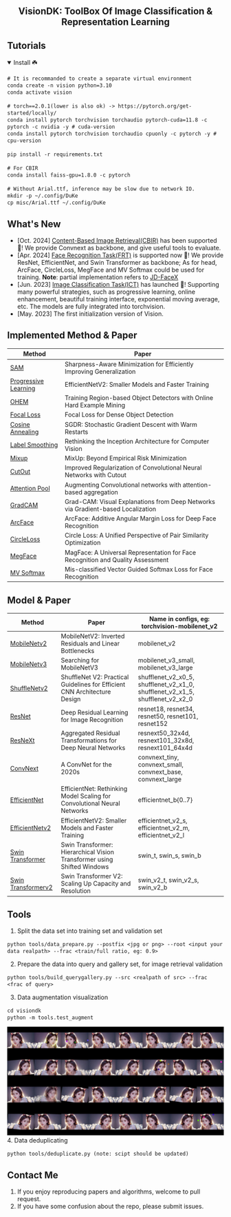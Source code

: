 ## <div align="center">VisionDK: ToolBox Of Image Classification & Representation Learning </div>

## Tutorials

<details open>
<summary>Install ☘️</summary>

```shell
# It is recommanded to create a separate virtual environment
conda create -n vision python=3.10 
conda activate vision

# torch==2.0.1(lower is also ok) -> https://pytorch.org/get-started/locally/
conda install pytorch torchvision torchaudio pytorch-cuda=11.8 -c pytorch -c nvidia -y # cuda-version
conda install pytorch torchvision torchaudio cpuonly -c pytorch -y # cpu-version

pip install -r requirements.txt

# For CBIR
conda install faiss-gpu=1.8.0 -c pytorch

# Without Arial.ttf, inference may be slow due to network IO.
mkdir -p ~/.config/DuKe
cp misc/Arial.ttf ~/.config/DuKe
```
</details>


## What's New
- [Oct. 2024]  [Content-Based Image Retrieval(CBIR)](models/faceX/README.md) has been supported 🚀️️! We provide Convnext as backbone, and give useful tools to evaluate. 
- [Apr. 2024]  [Face Recognition Task(FRT)](models/faceX/README.md) is supported now 🚀️️! We provide ResNet, EfficientNet, and Swin Transformer as backbone; As for head, ArcFace, CircleLoss, MegFace and MV Softmax could be used for training. **Note**: partial implementation refers to [JD-FaceX](https://github.com/JDAI-CV/FaceX-Zoo)
- [Jun. 2023]  [Image Classification Task(ICT)](models/classifier/README.md) has launched 🚀️️! Supporting many powerful strategies, such as progressive learning, online enhancement, beautiful training interface, exponential moving average, etc. The models are fully integrated into torchvision.
- [May. 2023]  The first initialization version of Vision.

## Implemented Method & Paper
| Method                                                   | Paper                                                                           |
|----------------------------------------------------------|---------------------------------------------------------------------------------|
| [SAM](https://arxiv.org/abs/2010.01412v3)                | Sharpness-Aware Minimization for Efficiently Improving Generalization           |
| [Progressive Learning](https://arxiv.org/abs/2104.00298) | EfficientNetV2: Smaller Models and Faster Training                              |
| [OHEM](https://arxiv.org/abs/1604.03540)                 | Training Region-based Object Detectors with Online Hard Example Mining          |
| [Focal Loss](https://arxiv.org/abs/1708.02002)           | Focal Loss for Dense Object Detection                                           |
| [Cosine Annealing](https://arxiv.org/abs/1608.03983)     | SGDR: Stochastic Gradient Descent with Warm Restarts                            |
| [Label Smoothing](https://arxiv.org/abs/1512.00567)      | Rethinking the Inception Architecture for Computer Vision                       |
| [Mixup](https://arxiv.org/abs/1710.09412)                | MixUp: Beyond Empirical Risk Minimization                                       |
| [CutOut](https://arxiv.org/abs/1708.04552)               | Improved Regularization of Convolutional Neural Networks with Cutout            |
| [Attention Pool](https://arxiv.org/abs/2112.13692)       | Augmenting Convolutional networks with attention-based aggregation              |
| [GradCAM](https://arxiv.org/abs/1610.02391)              | Grad-CAM: Visual Explanations from Deep Networks via Gradient-based Localization |
| [ArcFace](https://arxiv.org/abs/1801.07698)              | ArcFace: Additive Angular Margin Loss for Deep Face Recognition |
| [CircleLoss](https://arxiv.org/abs/2002.10857)           | Circle Loss: A Unified Perspective of Pair Similarity Optimization |
| [MegFace](https://arxiv.org/abs/2103.06627)              | MagFace: A Universal Representation for Face Recognition and Quality Assessment |
| [MV Softmax](https://arxiv.org/abs/1912.00833)           | Mis-classified Vector Guided Softmax Loss for Face Recognition |

## Model & Paper

| Method                                                 | Paper                                                                 | Name in configs, eg: torchvision-mobilenet_v2                                   |
|--------------------------------------------------------|-----------------------------------------------------------------------|---------------------------------------------------------------------------------|
| [MobileNetv2](https://arxiv.org/abs/1801.04381)        | MobileNetV2: Inverted Residuals and Linear Bottlenecks           | mobilenet_v2                                                                    |
| [MobileNetv3](https://arxiv.org/abs/1905.02244)        | Searching for MobileNetV3                     | mobilenet_v3_small, mobilenet_v3_large                                          |
| [ShuffleNetv2](https://arxiv.org/abs/1807.11164)       | ShuffleNet V2: Practical Guidelines for Efficient CNN Architecture Design | shufflenet_v2_x0_5, shufflenet_v2_x1_0, shufflenet_v2_x1_5, shufflenet_v2_x2_0  |
| [ResNet](https://arxiv.org/abs/1512.03385)             | Deep Residual Learning for Image Recognition                                 | resnet18, resnet34, resnet50, resnet101, resnet152                              |
| [ResNeXt](https://arxiv.org/abs/1611.05431)            | Aggregated Residual Transformations for Deep Neural Networks                  | resnext50_32x4d, resnext101_32x8d, resnext101_64x4d                             |
| [ConvNext](https://arxiv.org/abs/2201.03545)           | A ConvNet for the 2020s             | convnext_tiny, convnext_small, convnext_base, convnext_large                    |
| [EfficientNet](https://arxiv.org/abs/1905.11946)       | EfficientNet: Rethinking Model Scaling for Convolutional Neural Networks                             | efficientnet_b{0..7}                                          |
| [EfficientNetv2](https://arxiv.org/abs/2104.00298)     | EfficientNetV2: Smaller Models and Faster Training  | efficientnet_v2_s, efficientnet_v2_m, efficientnet_v2_l            |
| [Swin Transformer](https://arxiv.org/abs/2103.14030)   | Swin Transformer: Hierarchical Vision Transformer using Shifted Windows    | swin_t, swin_s, swin_b              |
| [Swin Transformerv2](https://arxiv.org/abs/2111.09883) | Swin Transformer V2: Scaling Up Capacity and Resolution | swin_v2_t, swin_v2_s, swin_v2_b |


## Tools  
1. Split the data set into training set and validation set
```shell
python tools/data_prepare.py --postfix <jpg or png> --root <input your data realpath> --frac <train/full ratio, eg: 0.9>
```
2. Prepare the data into query and gallery set, for image retrieval validation
```shell
python tools/build_querygallery.py --src <realpath of src> --frac <frac of query>
```
3. Data augmentation visualization 
```shell
cd visiondk
python -m tools.test_augment
```
![](misc/augments.jpg)
4. Data deduplicating
```shell
python tools/deduplicate.py (note: scipt should be updated)
```


## Contact Me
1. If you enjoy reproducing papers and algorithms, welcome to pull request.
2. If you have some confusion about the repo, please submit issues.